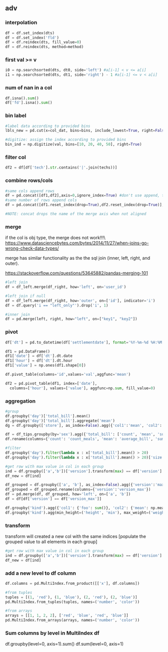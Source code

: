 ## adv

### interpolation
```py
df = df.set_index(dts)
df = df.set_index('fld')
df = df.reindex(dts, fill_value=0)
df = df.reindex(dts, method=method)
```

### first val >= v
```py
i0 = np.searchsorted(dts, dt0, side='left') #a[i-1] < v <= a[i]
i1 = np.searchsorted(dts, dt1, side='right') - 1 #a[i-1] <= v < a[i]
```

### num of nan in a col
```py
df.isna().sum()
df['fd'].isna().sum()
```
### bin label
```py
#label data according to provided bins
lbls_new = pd.cut(x=col_dat, bins=bins, include_lowest=True, right=False, labels=lbls).astype(int)

#digitize: assign the index according to provided bins
bin_ind = np.digitize(val, bins=[10, 20, 40, 50], right=True)
```

### filter col
```py
df2 = df[df['tech'].str.contains('|'.join(techs))]
```

### combine rows/cols
```py
#same cols append rows
df = pd.concat([df1,df2],axis=0,ignore_index=True) #don't use append, too slow
#same number of rows append cols
df = pd.concat([df1.reset_index(drop=True),df2.reset_index(drop=True)],axis=1)

#NOTE: concat drops the name of the merge axis when not aligned
```

### merge

if the col is obj type, the merge does not work!!!\\
https://www.datasciencebytes.com/bytes/2014/11/27/when-joins-go-wrong-check-data-types/

merge has similar functionality as the the sql join (inner, left, right, and outer).

https://stackoverflow.com/questions/53645882/pandas-merging-101
```py
#left join
df = df_left.merge(df_right, how='left', on='user_id')

#left join if null
df = df_left.merge(df_right, how='outer', on=['id'], indicator='i')
df = df.query('i == "left_only"').drop('i', 1)

#inner join
df = pd.merge(left, right, how="left", on=["key1", "key2"])
```

### pivot
```py
df['dt'] = pd.to_datetime(df['settlementdate'], format='%Y-%m-%d %H:%M', utc=False)

df1 = pd.DataFrame()
df1['date'] = df['dt'].dt.date
df1['hour'] = df['dt'].dt.hour
df1['value'] = np.ones(df1.shape[0])

df.pivot_table(columns='id',values='val',aggfunc='mean')

df2 = pd.pivot_table(df1, index=['date'],
  columns=['hour'], values=['value'], aggfunc=np.sum, fill_value=0)
```

### aggregation
```py
#group
df.groupby('day')['total_bill'].mean()
df.groupby('day')['total_bill'].aggregate('mean')
dg = df.groupby(['store'], as_index=False).agg({'col1':'mean', 'col2':'sum', 'col3':'sum'})

df = df_tips.groupby(by='sex').agg({'total_bill': ['count', 'mean', 'sum']})
df.rename(columns={'count': 'count_meals', 'mean': 'average_bill', 'sum': 'total_bills'})

#filter
df.groupby('day').filter(lambda x : x['total_bill'].mean() > 20)
df.groupby('day').filter(lambda x : x['total_bill'].mean() > 20)['size'].mean()

#get row with max value in col in each group
ind = df.groupby(['a','b'])['version'].transform(max) == df['version']
df_new = df[ind]

df_grouped = df.groupby(['a', 'b'], as_index=False).agg({'version':'max'})
df_grouped = df_grouped.rename(columns={'version':'version_max'})
df = pd.merge(df, df_grouped, how='left', on=['a', 'b'])
df = df[df['version'] == df['version_max']]

df.groupby('kind').agg({'col1': {'foo': sum()}, 'col2': {'mean': np.mean, 'std': np.std}})
df.groupby('kind').agg(min_height=('height', 'min'), max_weight=('weight', 'max'))
```

### transform
transform will created a new col with the same indices [populate the grouped value to all elements in each group]

```py
#get row with max value in col in each group
ind = df.groupby(['a','b'])['version'].transform(max) == df['version']
df_new = df[ind]
```


### add a new level to df column
```py
df.columns = pd.MultiIndex.from_product([['x'], df.columns])

#from tuples
tuples = [(1, 'red'), (1, 'blue'), (2, 'red'), (2, 'blue')]
pd.MultiIndex.from_tuples(tuples, names=('number', 'color'))

#from arrays
arrays = [[1, 1, 2, 2], ['red', 'blue', 'red', 'blue']]
pd.MultiIndex.from_arrays(arrays, names=('number', 'color'))
```
### Sum columns by level in MultiIndex df
  df.groupby(level=0, axis=1).sum()
  df.sum(level=0, axis=1)
